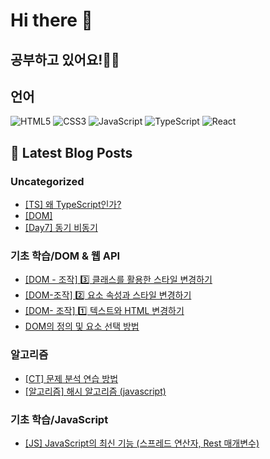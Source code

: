 # Hi there 👋

## 공부하고 있어요!✍🏼

## 언어

<p>
  <p>
  <!-- HTML -->
  <img alt="HTML5" src="https://img.shields.io/badge/HTML5-E34F26?style=flat-square&logo=HTML5&logoColor=white" />
  <!-- CSS -->
  <img alt="CSS3" src="https://img.shields.io/badge/CSS3-1572B6?style=flat-square&logo=CSS3&logoColor=white" />
  <!-- JavaScript -->
  <img alt="JavaScript" src="https://img.shields.io/badge/JavaScript-F7DF1E?style=flat-square&logo=JavaScript&logoColor=white" /> 
  <!-- TypeScript -->
  <img alt="TypeScript" src="https://img.shields.io/badge/TypeScript-3178C6?style=flat-square&logo=TypeScript&logoColor=white" />
  <!-- React -->
  <img alt="React" src="https://img.shields.io/badge/React-61DAFB?style=flat-square&logo=React&logoColor=white" />
</p>

</p>

## 📕 Latest Blog Posts

### Uncategorized
<ul><li><a href='https://mori-appa-coding.tistory.com/127' target='_blank'>[TS] 왜 TypeScript인가?</a></li><li><a href='https://mori-appa-coding.tistory.com/117' target='_blank'>[DOM]</a></li><li><a href='https://mori-appa-coding.tistory.com/114' target='_blank'>[Day7] 동기 비동기</a></li></ul>

### 기초 학습/DOM &amp; 웹 API
<ul><li><a href='https://mori-appa-coding.tistory.com/123' target='_blank'>[DOM - 조작] 3️⃣ 클래스를 활용한 스타일 변경하기</a></li><li><a href='https://mori-appa-coding.tistory.com/122' target='_blank'>[DOM-조작] 2️⃣ 요소 속성과 스타일 변경하기</a></li><li><a href='https://mori-appa-coding.tistory.com/121' target='_blank'>[DOM- 조작]  1️⃣ 텍스트와 HTML 변경하기</a></li><li><a href='https://mori-appa-coding.tistory.com/118' target='_blank'>DOM의 정의 및 요소 선택 방법</a></li></ul>

### 알고리즘
<ul><li><a href='https://mori-appa-coding.tistory.com/119' target='_blank'>[CT] 문제 분석 연습 방법</a></li><li><a href='https://mori-appa-coding.tistory.com/113' target='_blank'>[알고리즘] 해시 알고리즘 (javascript)</a></li></ul>

### 기초 학습/JavaScript
<ul><li><a href='https://mori-appa-coding.tistory.com/115' target='_blank'>[JS] JavaScript의 최신 기능 (스프레드 연산자, Rest 매개변수)</a></li></ul>

